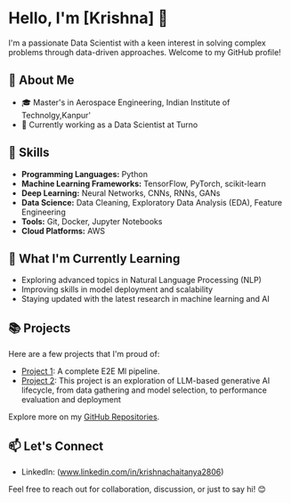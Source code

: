 # Hello, I'm [Krishna] 👋

I'm a passionate Data Scientist with a keen interest in solving complex problems through data-driven approaches. Welcome to my GitHub profile!

## 🚀 About Me

- 🎓 Master's in Aerospace Engineering, Indian Institute of Technolgy,Kanpur'
- 💼 Currently working as a Data Scientist at Turno


## 🔧 Skills

- **Programming Languages:** Python
- **Machine Learning Frameworks:** TensorFlow, PyTorch, scikit-learn
- **Deep Learning:** Neural Networks, CNNs, RNNs, GANs
- **Data Science:** Data Cleaning, Exploratory Data Analysis (EDA), Feature Engineering
- **Tools:** Git, Docker, Jupyter Notebooks
- **Cloud Platforms:** AWS

## 🌱 What I'm Currently Learning

- Exploring advanced topics in Natural Language Processing (NLP)
- Improving skills in model deployment and scalability
- Staying updated with the latest research in machine learning and AI


## 📚 Projects

Here are a few projects that I'm proud of:

- [Project 1]([https://github.com/KrishnaChaitanyaVaddepally/mlproject]): A complete E2E Ml pipeline.
- [Project 2]([htt]ps://github.com/KrishnaChaitanyaVaddepally/GenAI-Projects]): This project is an exploration of LLM-based generative AI lifecycle, from data gathering and model selection, to performance evaluation and deployment

Explore more on my [GitHub Repositories](https://github.com/KrishnaChaitanyaVaddepally).

## 📫 Let's Connect

- LinkedIn: (www.linkedin.com/in/krishnachaitanya2806)


Feel free to reach out for collaboration, discussion, or just to say hi! 😊
